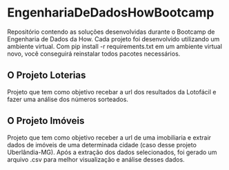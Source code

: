 # EngenhariaDeDadosHowBootcamp
Repositório contendo as soluções desenvolvidas durante o Bootcamp de Engenharia de Dados da How.
Cada projeto foi desenvolvido utilizando um ambiente virtual. Com pip install -r requirements.txt em um ambiente virtual novo, você conseguirá reinstalar todos pacotes necessários.

## O Projeto Loterias 
Projeto que tem como objetivo recebar a url dos resultados da Lotofácil e fazer uma análise dos números sorteados.

## O Projeto Imóveis
Projeto que tem como objetivo receber a url de uma imobiliaria e extrair dados de imóveis de uma determinada cidade (caso desse projeto Uberlândia-MG).
Após a extração dos dados selecionados, foi gerado um arquivo .csv para melhor visualização e análise desses dados.
